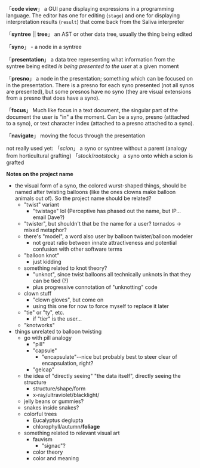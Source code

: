 「**code view**」 a GUI pane displaying expressions in a programming language. The editor has one for editing (`stage`) and one for displaying interpretation results (`result`) that come back from the Saliva interpreter

「**syntree** || **tree**」 an AST or other data tree, usually the thing being edited

「**syno**」 - a node in a syntree

「**presentation**」 a data tree representing what information from the syntree being edited *is being presented to the user* at a given moment

「**presno**」 a node in the presentation; something which can be focused on in the presentation. There is a presno for each syno presented (not all synos are presented), but some presnos have no syno (they are visual extensions from a presno that does have a syno).

「**focus**」 Much like focus in a text document, the singular part of the document the user is "in" a the moment. Can be a syno, presno (atttached to a syno), or text character index (attached to a presno attached to a syno).

「**navigate**」 moving the focus through the presentation

not really used yet:
「*scion*」 a syno or syntree without a parent (analogy from horticultural grafting)
「*stock*/*rootstock*」 a syno onto which a scion is grafted

**Notes on the project name**
  * the visual form of a syno, the colored wurst-shaped things, should be named after twisting balloons (like the ones clowns make balloon animals out of). So the project name should be related?
    * "twist" variant
      * "twistage" lol (Perceptive has phased out the name, but IP... email Dave?)
    * "twister", but shouldn't that be the name for a user? tornados -> mixed metaphor?
    * there's "model", a word also user by balloon twister/balloon modeler
      * not great ratio between innate attractiveness and potential confusion with other software terms
    * "balloon knot"
      * just kidding
    * something related to knot theory?
      * "unknot", since twist balloons all technically unknots in that they can be tied (?)
      * plus progressive connotation of "unknotting" code
    * clown stuff
      * "clown gloves", but come on
      * using this one for now to force myself to replace it later
    * "tie" or "ty", etc.
      * if "tier" is the user...
    * "knotworks"
  * things unrelated to balloon twisting
    * go with pill analogy
      * "pill"
      * "capsule"
        * "encapsulate"--nice but probably best to steer clear of encapsulation, right?
      * "gelcap"
    * the idea of "directly seeing" "the data itself", directly seeing the structure
      * structure/shape/form
      * x-ray/ultraviolet/blacklight/
    * jelly beans or gummies?
    * snakes inside snakes?
    * colorful trees
      * Eucalyptus deglupta
      * chlorophyll/autumn/**foliage**
    * something related to relevant visual art
      * fauvism
        * "signac"?
      * color theory
      * color and meaning
